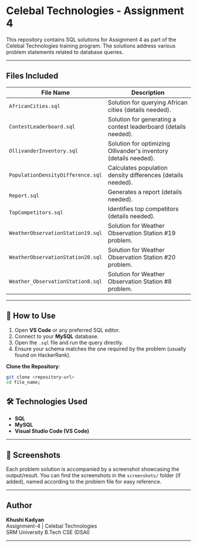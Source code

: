 # Celebal Technologies - Assignment 4

This repository contains SQL solutions for Assignment 4 as part of the Celebal Technologies training program. The solutions address various problem statements related to database queries.

---

## Files Included

| File Name                          | Description                                                                 |
|------------------------------------|-----------------------------------------------------------------------------|
| `AfricanCities.sql`                | Solution for querying African cities (details needed).                      |
| `ContestLeaderboard.sql`           | Solution for generating a contest leaderboard (details needed).             |
| `OllivanderInventory.sql`          | Solution for optimizing Ollivander's inventory (details needed).            |
| `PopulationDensityDifference.sql`  | Calculates population density differences (details needed).                 |
| `Report.sql`                       | Generates a report (details needed).                                        |
| `TopCompetitors.sql`               | Identifies top competitors (details needed).                                |
| `WeatherObservationStation19.sql`  | Solution for Weather Observation Station #19 problem.                      |
| `WeatherObservationStation20.sql`  | Solution for Weather Observation Station #20 problem.                      |
| `Weather_ObservationStation8.sql`  | Solution for Weather Observation Station #8 problem.                       |

---

## 🚀 How to Use
1. Open **VS Code** or any preferred SQL editor.
2. Connect to your **MySQL** database.
3. Open the `.sql` file and run the query directly.
4. Ensure your schema matches the one required by the problem (usually found on HackerRank).

**Clone the Repository**:
   ```bash
   git clone <repository-url>
   cd file_name;
   ```
## 🛠️ Technologies Used

- **SQL**
- **MySQL**
- **Visual Studio Code (VS Code)**

---

## 📸 Screenshots

Each problem solution is accompanied by a screenshot showcasing the output/result. You can find the screenshots in the `screenshots/` folder (if added), named according to the problem file for easy reference.

---

##  Author

**Khushi Kadyan**  
Assignment-4 | Celebal Technologies  
SRM University 
B.Tech CSE (DSAI)

---
